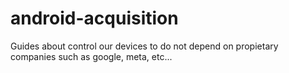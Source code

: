 # android-acquisition
Guides about control our devices to do not depend on propietary companies such as google, meta, etc...
